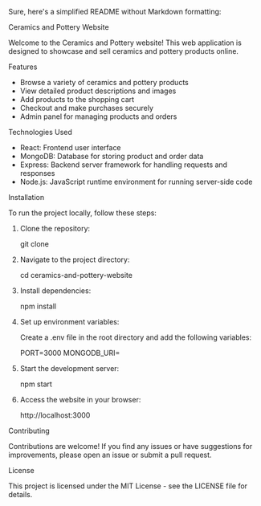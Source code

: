 Sure, here's a simplified README without Markdown formatting:

Ceramics and Pottery Website

Welcome to the Ceramics and Pottery website! This web application is designed to showcase and sell ceramics and pottery products online.

Features

- Browse a variety of ceramics and pottery products
- View detailed product descriptions and images
- Add products to the shopping cart
- Checkout and make purchases securely
- Admin panel for managing products and orders

Technologies Used

- React: Frontend user interface
- MongoDB: Database for storing product and order data
- Express: Backend server framework for handling requests and responses
- Node.js: JavaScript runtime environment for running server-side code

Installation

To run the project locally, follow these steps:

1. Clone the repository:

   git clone <repository-url>

2. Navigate to the project directory:

   cd ceramics-and-pottery-website

3. Install dependencies:

   npm install

4. Set up environment variables:

   Create a .env file in the root directory and add the following variables:

   PORT=3000
   MONGODB_URI=<your-mongodb-uri>

5. Start the development server:

   npm start

6. Access the website in your browser:

   http://localhost:3000

Contributing

Contributions are welcome! If you find any issues or have suggestions for improvements, please open an issue or submit a pull request.

License

This project is licensed under the MIT License - see the LICENSE file for details.